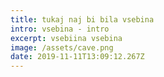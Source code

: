 ```yaml
---
title: tukaj naj bi bila vsebina
intro: vsebina - intro
excerpt: vsebiina vsebina
image: /assets/cave.png
date: 2019-11-11T13:09:12.267Z
---
```


